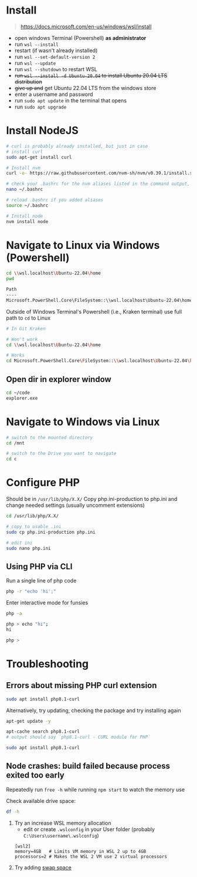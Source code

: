 # Install
> https://docs.microsoft.com/en-us/windows/wsl/install

- open windows Terminal (Powershell) **as administrator**
- run `wsl --install`
- restart (if wasn't already installed)
- run `wsl --set-default-version 2`
- run `wsl --update`
- run `wsl --shutdown` to restart WSL
- ~~run `wsl --install -d Ubuntu-20.04` to install Ubuntu 20.04 LTS distribution~~
- ~~give up and~~ get Ubuntu 22.04 LTS from the windows store
- enter a username and password
- run `sudo apt update` in the terminal that opens
- run `sudo apt upgrade`

# Install NodeJS
```sh
# curl is probably already installed, but just in case
# install curl
sudo apt-get install curl

# Install nvm
curl -o- https://raw.githubusercontent.com/nvm-sh/nvm/v0.39.1/install.sh | bash

# check your .bashrc for the nvm aliases listed in the command output, and add them if missing
nano ~/.bashrc

# reload .bashrc if you added aliases
source ~/.bashrc

# Install node
nvm install node
```

# Navigate to Linux via Windows (Powershell)

```bash
cd \\wsl.localhost\Ubuntu-22.04\home
pwd

Path
----
Microsoft.PowerShell.Core\FileSystem::\\wsl.localhost\Ubuntu-22.04\home
```

Outside of Windows Terminal's Powershell (i.e., Kraken terminal) use full path to `cd` to Linux
```bash
# In Git Kraken 

# Won't work
cd \\wsl.localhost\Ubuntu-22.04\home

# Works
cd Microsoft.PowerShell.Core\FileSystem::\\wsl.localhost\Ubuntu-22.04\home
```

## Open dir in explorer window

```bash
cd ~/code
explorer.exe
```

# Navigate to Windows via Linux

```bash
# switch to the mounted directory
cd /mnt

# switch to the Drive you want to navigate
cd c
```

# Configure PHP
Should be in `/usr/lib/php/X.X/`
Copy php.ini-production to php.ini and change needed settings (usually uncomment extensions)
```bash
cd /usr/lib/php/X.X/

# copy to usable .ini
sudo cp php.ini-production php.ini

# edit ini
sudo nano php.ini
```

## Using PHP via CLI
Run a single line of php code
```bash
php -r "echo 'hi';"
```

Enter interactive mode for funsies
```bash
php -a

php > echo "hi";
hi

php >  
```

# Troubleshooting

## Errors about missing PHP curl extension
```bash
sudo apt install php8.1-curl
```
Alternatively, try updating, checking the package and try installing again

```bash
apt-get update -y

apt-cache search php8.1-curl
# output should say `php8.1-curl - CURL module for PHP`

sudo apt install php8.1-curl
```


## Node crashes: build failed because process exited too early
Repeatedly run `free -h` while running `npm start` to watch the memory use

Check available drive space:
```sh 
df -h
```

1. Try an increase WSL memory allocation
   - edit or create `.wslconfig` in your User folder (probably `C:\Users\username\.wslconfig`)
    ```plain
    [wsl2]
    memory=4GB   # Limits VM memory in WSL 2 up to 4GB
    processors=2 # Makes the WSL 2 VM use 2 virtual processors
    ```
2. Try adding [swap space](https://www.digitalocean.com/community/tutorials/how-to-add-swap-space-on-ubuntu-22-04)
 